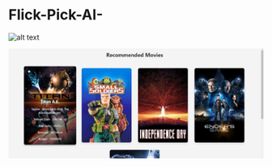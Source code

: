 # Flick-Pick-AI-

![alt text]([https://github.com/suraj5621/Flick-Pick-AI-/blob/main/Screenshot%202024-08-21%20225334.png](https://github.com/suraj5621/Flick-Pick-AI-/blob/main/Screenshot%202024-08-21%20225315.png))

![alt text](https://github.com/suraj5621/Flick-Pick-AI-/blob/main/Screenshot%202024-08-21%20225334.png)
